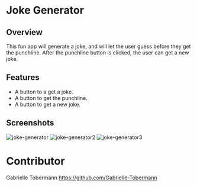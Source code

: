 # Joke Generator 

## Overview 
This fun app will generate a joke, and will let the user guess before they get the punchline. After the punchline button is clicked, the user can get a new joke. 

## Features
- A button to a get a joke.
- A button to get the punchline.
- A button to get a new joke.

## Screenshots 
![joke-generator](https://user-images.githubusercontent.com/76187279/117233145-2a61c300-ade8-11eb-91a4-9decfb7a7f5b.png)
![joke-generator2](https://user-images.githubusercontent.com/76187279/117233137-2635a580-ade8-11eb-87bb-29f98962c3b7.png)
![joke-generator3](https://user-images.githubusercontent.com/76187279/117233157-2f267700-ade8-11eb-81e3-3679d2bc99b2.png)


# Contributor 
Gabrielle Tobermann https://github.com/Gabrielle-Tobermann
